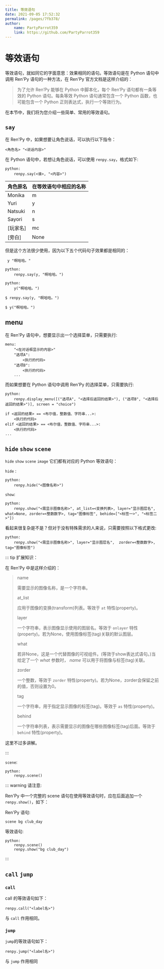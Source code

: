```yaml
---
title: 等效语句
date: 2021-09-05 17:52:32
permalink: /pages/7fb378/
author:
    name: PartyParrot359
    link: https://github.com/PartyParrot359
---
```


# 等效语句

等效语句，就如同它的字面意思：效果相同的语句。等效语句是在 Python 语句中调用 Ren'Py 语句的一种方法，在 Ren'Py 官方文档是这样介绍的：

> 为了允许 Ren’Py 能够在 Python 中脚本化，每个 Ren’Py 语句都有一条等效的 Python 语句。每条等效 Python 语句通常包含一个 Python 函数，也可能包含一个 Python 正则表达式，执行一个等效行为。

在本节中，我们将为您介绍一些简单、常用的等效语句。



## `say`

在 Ren'Py 中，如果想要让角色说话，可以执行以下指令：

```renpy
<角色名> "<说话内容>"
```

在 Python 语句中，若想让角色说话，可以使用 `renpy.say`，格式如下:

```renpy
python:
    renpy.say(<谁>, "<内容>")
```

| 角色原名 | 在等效语句中相应的名称 |
| -------- | ---------------------- |
| Monika   | m                      |
| Yuri     | y                      |
| Natsuki  | n                      |
| Sayori   | s                      |
| [玩家名] | mc                     |
| [旁白]   | None                   |

但是这个方法很少使用，因为以下五个代码句子效果都是相同的：

```renpy
 y "啊哈哈。"
```

```renpy
python:
    renpy.say(y, "啊哈哈。")
```

```renpy
python:
    y("啊哈哈。")
```

```renpy
$ renpy.say(y, "啊哈哈。")
```

```renpy
$ y("啊哈哈。")
```



## menu

在 Ren'Py 语句中，想要显示出一个选择菜单，只需要执行:

```renpy
menu:
    "<在对话框显示的内容>"
    "选项A":
        <执行的代码>
    "选项B":
        <执行的代码>
    ...
```

而如果想要在 Python 语句中调用 Ren'Py 的选择菜单，只需要执行:

```renpy
python:
    renpy.display_menu([("选项A", "<选择后返回的结果>"), ("选项B", "<选择后返回的结果>")], screen = "choice")

if <返回的结果> == <布尔值，整数值、字符串...>:
    <执行的代码>
elif <返回的结果> == <布尔值，整数值、字符串...>:
    <执行的代码>
...
```



## `hide` `show` `scene`

`hide` `show` `scene` `image` 它们都有对应的 Python 等效语句：

`hide` :

```renpy
python:
    renpy.hide("<图像名称>")
```



`show`:

```renpy
python:
    renpy.show("<需显示图像名称>", at_list=<变换列表>, layer="显示图层名", what=None, zorder=<整数数字>, tag="图像标签", behide=["<标签一>", "<标签二>"])
```

看起来很复杂是不是？但对于没有特殊需求的人来说，只需要按照以下格式更改:

```renpy
python:
    renpy.show("<需显示图像名称>", layer="显示图层名",  zorder=<整数数字>, tag="图像标签")
```

::: tip 扩展知识：

在 Ren'Py 中是这样介绍的：

> name
>
> 需要显示的图像名称，是一个字符串。
>
> at_list
>
> 应用于图像的变换(transform)列表。等效于 `at` 特性(property)。
>
> layer
>
> 一个字符串，表示图像显示使用的图层名。等效于 `onlayer` 特性(property)。若为None，使用图像标签(tag)关联的默认图层。
>
> what
>
> 若非None，这是一个代替图像的可视组件。(等效于show表达式语句。)当给定了一个 *what* 参数时， *name* 可以用于将图像与标签(tag)关联。
>
> zorder
>
> 一个整数，等效于 `zorder` 特性(property)。若为None，zorder会保留之前的值，否则设置为0。
>
> tag
>
> 一个字符串，用于指定显示图像的标签(tag)。等效于 `as` 特性(property)。
>
> behind
>
> 一个字符串列表，表示需要显示的图像在哪些图像标签(tag)后面。等效于 `behind` 特性(property)。

这里不过多讲解。

:::



`scene`:

```renpy
python:
    renpy.scene()
```

::: warning 请注意:

Ren'Py 中一个完整的 scene 语句在使用等效语句时，应在后面追加一个`renpy.show()`，如下：

Ren'Py 语句: 

```renpy
scene bg club_day
```

等效语句: 

```renpy
python:
    renpy.scene()
    renpy.show("bg club_day")
```

:::



## `call` `jump`

### `call`

call 的等效语句如下：

`renpy.call("<label名>")`

与 `call` 作用相同。



### `jump`

`jump`的等效语句如下：

`renpy.jump("<label名>")`

与 `jump` 作用相同
